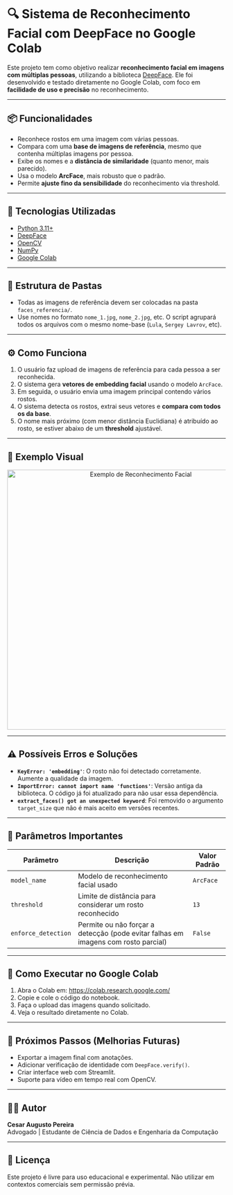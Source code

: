 # 🔍 Sistema de Reconhecimento Facial com DeepFace no Google Colab

Este projeto tem como objetivo realizar **reconhecimento facial em imagens com múltiplas pessoas**, utilizando a biblioteca [DeepFace](https://github.com/serengil/deepface). Ele foi desenvolvido e testado diretamente no Google Colab, com foco em **facilidade de uso e precisão** no reconhecimento.

---

## 📦 Funcionalidades

- Reconhece rostos em uma imagem com várias pessoas.
- Compara com uma **base de imagens de referência**, mesmo que contenha múltiplas imagens por pessoa.
- Exibe os nomes e a **distância de similaridade** (quanto menor, mais parecido).
- Usa o modelo **ArcFace**, mais robusto que o padrão.
- Permite **ajuste fino da sensibilidade** do reconhecimento via threshold.

---

## 🧠 Tecnologias Utilizadas

- [Python 3.11+](https://www.python.org/)
- [DeepFace](https://github.com/serengil/deepface)
- [OpenCV](https://opencv.org/)
- [NumPy](https://numpy.org/)
- [Google Colab](https://colab.research.google.com)

---

## 📂 Estrutura de Pastas


- Todas as imagens de referência devem ser colocadas na pasta `faces_referencia/`.
- Use nomes no formato `nome_1.jpg`, `nome_2.jpg`, etc. O script agrupará todos os arquivos com o mesmo nome-base (`Lula`, `Sergey Lavrov`, etc).

---

## ⚙️ Como Funciona

1. O usuário faz upload de imagens de referência para cada pessoa a ser reconhecida.
2. O sistema gera **vetores de embedding facial** usando o modelo `ArcFace`.
3. Em seguida, o usuário envia uma imagem principal contendo vários rostos.
4. O sistema detecta os rostos, extrai seus vetores e **compara com todos os da base**.
5. O nome mais próximo (com menor distância Euclidiana) é atribuído ao rosto, se estiver abaixo de um **threshold** ajustável.

---

## 🧪 Exemplo Visual

<p align="center">
  <img src="exemplo_resultado.png" alt="Exemplo de Reconhecimento Facial" width="600"/>
</p>

---

## ⚠️ Possíveis Erros e Soluções

- **`KeyError: 'embedding'`**: O rosto não foi detectado corretamente. Aumente a qualidade da imagem.
- **`ImportError: cannot import name 'functions'`**: Versão antiga da biblioteca. O código já foi atualizado para não usar essa dependência.
- **`extract_faces() got an unexpected keyword`**: Foi removido o argumento `target_size` que não é mais aceito em versões recentes.

---

## 🔧 Parâmetros Importantes

| Parâmetro     | Descrição                                      | Valor Padrão |
|---------------|------------------------------------------------|---------------|
| `model_name`  | Modelo de reconhecimento facial usado          | `ArcFace`     |
| `threshold`   | Limite de distância para considerar um rosto reconhecido | `13`     |
| `enforce_detection` | Permite ou não forçar a detecção (pode evitar falhas em imagens com rosto parcial) | `False` |

---

## 🚀 Como Executar no Google Colab

1. Abra o Colab em: https://colab.research.google.com/
2. Copie e cole o código do notebook.
3. Faça o upload das imagens quando solicitado.
4. Veja o resultado diretamente no Colab.

---

## 📌 Próximos Passos (Melhorias Futuras)

- Exportar a imagem final com anotações.
- Adicionar verificação de identidade com `DeepFace.verify()`.
- Criar interface web com Streamlit.
- Suporte para vídeo em tempo real com OpenCV.

---

## 👨‍💻 Autor

**Cesar Augusto Pereira**  
Advogado | Estudante de Ciência de Dados e Engenharia da Computação

---

## 📜 Licença

Este projeto é livre para uso educacional e experimental. Não utilizar em contextos comerciais sem permissão prévia.

